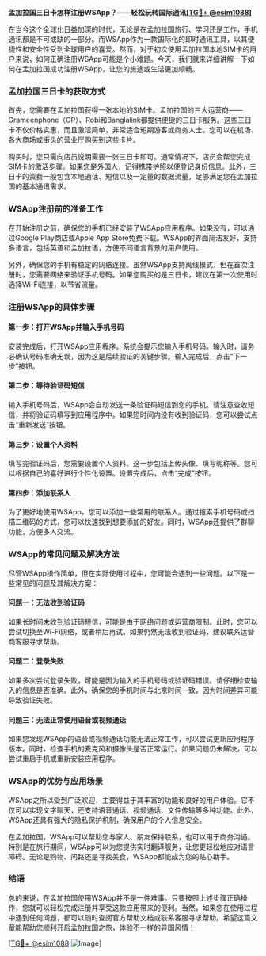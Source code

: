 **孟加拉国三日卡怎样注册WSApp？——轻松玩转国际通讯[[TG💪+ @esim1088](https://t.me/s/esim1088)]**

在当今这个全球化日益加深的时代，无论是在孟加拉国旅行、学习还是工作，手机通讯都是不可或缺的一部分。而WSApp作为一款国际化的即时通讯工具，以其便捷性和安全性受到全球用户的喜爱。然而，对于初次使用孟加拉国本地SIM卡的用户来说，如何正确注册WSApp可能是个小难题。今天，我们就来详细讲解一下如何在孟加拉国成功注册WSApp，让您的旅途或生活更加顺畅。

### 孟加拉国三日卡的获取方式

首先，您需要在孟加拉国获得一张本地的SIM卡。孟加拉国的三大运营商——Grameenphone（GP）、Robi和Banglalink都提供便捷的三日卡服务。这些三日卡不仅价格实惠，而且激活简单，非常适合短期游客或商务人士。您可以在机场、各大商场或街头的营业厅购买到这些卡片。

购买时，您只需向店员说明需要一张三日卡即可。通常情况下，店员会帮您完成SIM卡的激活步骤。如果您是外国人，记得携带护照以便登记身份信息。此外，三日卡的资费一般包含本地通话、短信以及一定量的数据流量，足够满足您在孟加拉国的基本通讯需求。

### WSApp注册前的准备工作

在开始注册之前，确保您的手机已经安装了WSApp应用程序。如果没有，可以通过Google Play商店或Apple App Store免费下载。WSApp的界面简洁友好，支持多语言，包括英语和孟加拉语，方便不同语言背景的用户使用。

另外，确保您的手机有稳定的网络连接。虽然WSApp支持离线模式，但在首次注册时，您需要网络来验证手机号码。如果您购买的是三日卡，建议在第一次使用时选择Wi-Fi连接，以节省流量。

### 注册WSApp的具体步骤

#### 第一步：打开WSApp并输入手机号码
安装完成后，打开WSApp应用程序。系统会提示您输入手机号码。输入时，请务必确认号码准确无误，因为这是后续验证的关键步骤。输入完成后，点击“下一步”按钮。

#### 第二步：等待验证码短信
输入手机号码后，WSApp会自动发送一条验证码短信到您的手机。请注意查收短信，并将验证码填写到应用程序中。如果短时间内没有收到验证码，您可以尝试点击“重新发送”按钮。

#### 第三步：设置个人资料
填写完验证码后，您需要设置个人资料。这一步包括上传头像、填写昵称等。您可以根据自己的喜好进行个性化设置。设置完成后，点击“完成”按钮。

#### 第四步：添加联系人
为了更好地使用WSApp，您可以添加一些常用的联系人。通过搜索手机号码或扫描二维码的方式，您可以快速找到想要添加的好友。同时，WSApp还提供了群聊功能，方便多人交流。

### WSApp的常见问题及解决方法

尽管WSApp操作简单，但在实际使用过程中，您可能会遇到一些问题。以下是一些常见的问题及其解决方案：

#### 问题一：无法收到验证码
如果长时间未收到验证码短信，可能是由于网络问题或运营商限制。此时，您可以尝试切换至Wi-Fi网络，或者稍后再试。如果仍然无法收到验证码，建议联系运营商客服寻求帮助。

#### 问题二：登录失败
如果多次尝试登录失败，可能是因为输入的手机号码或验证码错误。请仔细检查输入的信息是否准确。此外，确保您的手机时间与北京时间一致，因为时间差异可能导致验证失败。

#### 问题三：无法正常使用语音或视频通话
如果您发现WSApp的语音或视频通话功能无法正常工作，可以尝试更新应用程序版本。同时，检查手机的麦克风和摄像头是否正常运行。如果问题仍未解决，可以尝试重启手机或重新安装应用程序。

### WSApp的优势与应用场景

WSApp之所以受到广泛欢迎，主要得益于其丰富的功能和良好的用户体验。它不仅可以实现文字聊天，还支持语音通话、视频通话、文件传输等多种功能。此外，WSApp还具有强大的隐私保护机制，确保用户的个人信息安全。

在孟加拉国，WSApp可以帮助您与家人、朋友保持联系，也可以用于商务沟通。特别是在旅行期间，WSApp可以为您提供实时翻译服务，让您更轻松地应对语言障碍。无论是购物、问路还是寻找美食，WSApp都能成为您的贴心助手。

### 结语

总的来说，在孟加拉国使用WSApp并不是一件难事。只要按照上述步骤正确操作，您就可以轻松完成注册并享受这款应用带来的便利。当然，如果您在使用过程中遇到任何问题，都可以随时查阅官方帮助文档或联系客服寻求帮助。希望这篇文章能帮助您顺利开启孟加拉国之旅，体验不一样的异国风情！

[[TG💪+ @esim1088](https://t.me/s/esim1088) ![Image](https://i.postimg.cc/4NQfJmqS/Snipaste-2025-05-13-00-14-12.png)]